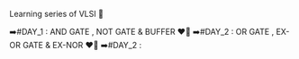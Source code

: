 Learning series of VLSI 🎯


➡️#DAY_1 : AND GATE , NOT GATE & BUFFER ❤️‍🔥
➡️#DAY_2 : OR GATE , EX-OR GATE & EX-NOR ❤️‍🔥
➡️#DAY_2 : 
